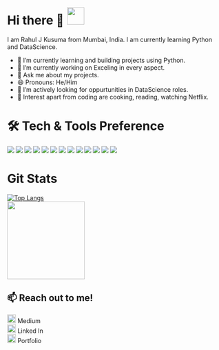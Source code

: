 # Hi there 👋 <img src="https://raw.githubusercontent.com/MartinHeinz/MartinHeinz/master/wave.gif" width="40px">

I am Rahul J Kusuma from Mumbai, India. I am currently learning Python and DataScience.
- 🌱 I’m currently learning and building projects using Python.
- 🔭 I’m currently working on Exceling in every aspect.
- 💬 Ask me about my projects.
- 😄 Pronouns: He/Him
- 👯 I’m actively looking for oppurtunities in DataScience roles.
- 🍳 Interest apart from coding are cooking, reading, watching Netflix.

# 🛠 Tech & Tools Preference
<img src = "https://img.shields.io/badge/-HTML5-E34F26?style=flat&logo=html5&logoColor=white"> <img src = "https://img.shields.io/badge/-CSS3-1572B6?style=flat&logo=css3&logoColor=white"> <img src="https://img.shields.io/badge/-JavaScript-eed718?style=flat&logo=javascript&logoColor=ffffff"> <img src="https://img.shields.io/badge/-React-000000?style=flat&logo=react&logoColor=00c8ff"> <img src="https://img.shields.io/badge/-Redux-764abc?style=flat&logo=redux&logoColor=white"> <img src="https://img.shields.io/badge/-MongoDB-4DB33D?style=flat&logo=mongodb&logoColor=FFFFFF"> <img src="https://img.shields.io/badge/-MySQL-F29111?style=flat&logo=mysql&logoColor=FFFFFF"> <img src="https://img.shields.io/badge/-Express.js-787878?style=flat"> <img src="https://img.shields.io/badge/-Node.js-3C873A?style=flat&logo=Node.js&logoColor=white"> <img src="http://img.shields.io/badge/-Git-F1502F?style=flat&logo=git&logoColor=FFFFFF"> <img src="http://img.shields.io/badge/-Github-000000?style=flat&logo=github&logoColor=FFFFFF"> <img src="http://img.shields.io/badge/-VS%20Code-007ACC?style=flat&logo=visual%20studio%20code&logoColor=white"> <img src="https://img.shields.io/badge/Postman-FF6C37?style=flat&logo=Postman&logoColor=white">

# Git Stats
[![Top Langs](https://github-readme-stats.vercel.app/api/top-langs/?username=vasukomuravelli&layout=compact)](https://github.com/vasukomuravelli/github-readme-stats)<br />
<img height="180em" src="https://github-readme-stats.vercel.app/api?username=vasukomuravelli&show_icons=true&hide_border=true&&count_private=true&include_all_commits=true" />

## 📫 Reach out to me! <br />
[<img src='https://cdn.jsdelivr.net/npm/simple-icons@3.0.1/icons/medium.svg' alt='dev' height='20'>](https://medium.com/@vasukomuravelli96/) Medium <br />
[<img src='https://cdn.jsdelivr.net/npm/simple-icons@3.0.1/icons/linkedin.svg' alt='linkedin' height='20'>](https://www.linkedin.com/in/vasu-komuravelli/) Linked In <br />
[<img src='https://cdn.jsdelivr.net/npm/simple-icons@3.0.1/icons/icloud.svg' alt='website' height='20'>](https://vasukomuravelli.github.io/portfolio/)  Portfolio

